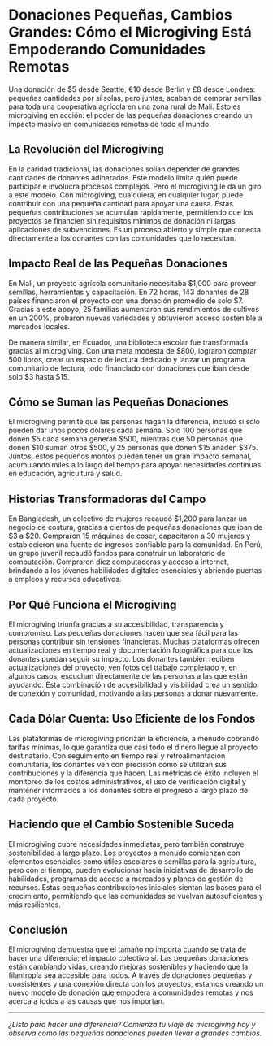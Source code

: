# Donaciones Pequeñas, Cambios Grandes: Cómo el Microgiving Está Empoderando Comunidades Remotas

Una donación de $5 desde Seattle, €10 desde Berlín y £8 desde Londres: pequeñas cantidades por sí solas, pero juntas, acaban de comprar semillas para toda una cooperativa agrícola en una zona rural de Mali. Esto es microgiving en acción: el poder de las pequeñas donaciones creando un impacto masivo en comunidades remotas de todo el mundo.

## La Revolución del Microgiving

En la caridad tradicional, las donaciones solían depender de grandes cantidades de donantes adinerados. Este modelo limita quién puede participar e involucra procesos complejos. Pero el microgiving le da un giro a este modelo. Con microgiving, cualquiera, en cualquier lugar, puede contribuir con una pequeña cantidad para apoyar una causa. Estas pequeñas contribuciones se acumulan rápidamente, permitiendo que los proyectos se financien sin requisitos mínimos de donación ni largas aplicaciones de subvenciones. Es un proceso abierto y simple que conecta directamente a los donantes con las comunidades que lo necesitan.

## Impacto Real de las Pequeñas Donaciones

En Mali, un proyecto agrícola comunitario necesitaba $1,000 para proveer semillas, herramientas y capacitación. En 72 horas, 143 donantes de 28 países financiaron el proyecto con una donación promedio de solo $7. Gracias a este apoyo, 25 familias aumentaron sus rendimientos de cultivos en un 200%, probaron nuevas variedades y obtuvieron acceso sostenible a mercados locales.

De manera similar, en Ecuador, una biblioteca escolar fue transformada gracias al microgiving. Con una meta modesta de $800, lograron comprar 500 libros, crear un espacio de lectura dedicado y lanzar un programa comunitario de lectura, todo financiado con donaciones que iban desde solo $3 hasta $15.

## Cómo se Suman las Pequeñas Donaciones

El microgiving permite que las personas hagan la diferencia, incluso si solo pueden dar unos pocos dólares cada semana. Solo 100 personas que donen $5 cada semana generan $500, mientras que 50 personas que donen $10 suman otros $500, y 25 personas que donen $15 añaden $375. Juntos, estos pequeños montos pueden tener un gran impacto semanal, acumulando miles a lo largo del tiempo para apoyar necesidades continuas en educación, agricultura y salud.

## Historias Transformadoras del Campo

En Bangladesh, un colectivo de mujeres recaudó $1,200 para lanzar un negocio de costura, gracias a cientos de pequeñas donaciones que iban de $3 a $20. Compraron 15 máquinas de coser, capacitaron a 30 mujeres y establecieron una fuente de ingresos confiable para la comunidad. En Perú, un grupo juvenil recaudó fondos para construir un laboratorio de computación. Compraron diez computadoras y acceso a internet, brindando a los jóvenes habilidades digitales esenciales y abriendo puertas a empleos y recursos educativos.

## Por Qué Funciona el Microgiving

El microgiving triunfa gracias a su accesibilidad, transparencia y compromiso. Las pequeñas donaciones hacen que sea fácil para las personas contribuir sin tensiones financieras. Muchas plataformas ofrecen actualizaciones en tiempo real y documentación fotográfica para que los donantes puedan seguir su impacto. Los donantes también reciben actualizaciones del proyecto, ven fotos del trabajo completado y, en algunos casos, escuchan directamente de las personas a las que están ayudando. Esta combinación de accesibilidad y visibilidad crea un sentido de conexión y comunidad, motivando a las personas a donar nuevamente.

## Cada Dólar Cuenta: Uso Eficiente de los Fondos

Las plataformas de microgiving priorizan la eficiencia, a menudo cobrando tarifas mínimas, lo que garantiza que casi todo el dinero llegue al proyecto destinatario. Con seguimiento en tiempo real y retroalimentación comunitaria, los donantes ven con precisión cómo se utilizan sus contribuciones y la diferencia que hacen. Las métricas de éxito incluyen el monitoreo de los costos administrativos, el uso de verificación digital y mantener informados a los donantes sobre el progreso a largo plazo de cada proyecto.

## Haciendo que el Cambio Sostenible Suceda

El microgiving cubre necesidades inmediatas, pero también construye sostenibilidad a largo plazo. Los proyectos a menudo comienzan con elementos esenciales como útiles escolares o semillas para la agricultura, pero con el tiempo, pueden evolucionar hacia iniciativas de desarrollo de habilidades, programas de acceso a mercados y planes de gestión de recursos. Estas pequeñas contribuciones iniciales sientan las bases para el crecimiento, permitiendo que las comunidades se vuelvan autosuficientes y más resilientes.

## Conclusión

El microgiving demuestra que el tamaño no importa cuando se trata de hacer una diferencia; el impacto colectivo sí. Las pequeñas donaciones están cambiando vidas, creando mejoras sostenibles y haciendo que la filantropía sea accesible para todos. A través de donaciones pequeñas y consistentes y una conexión directa con los proyectos, estamos creando un nuevo modelo de donación que empodera a comunidades remotas y nos acerca a todos a las causas que nos importan.

---

*¿Listo para hacer una diferencia? Comienza tu viaje de microgiving hoy y observa cómo las pequeñas donaciones pueden llevar a grandes cambios.*
